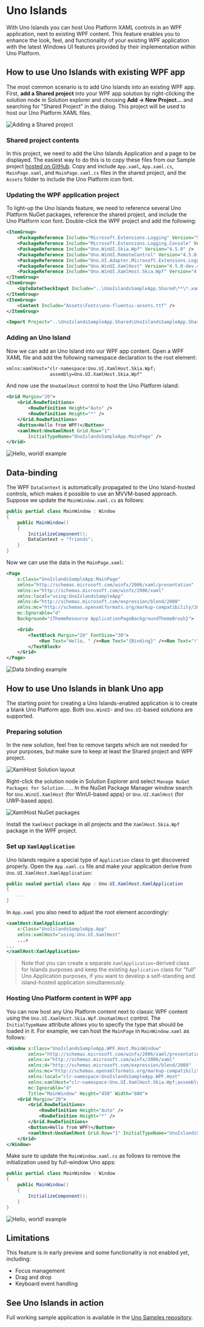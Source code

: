 # Uno Islands

With Uno Islands you can host Uno Platform XAML controls in an WPF application, next to existing WPF content. This feature enables you to enhance the look, feel, and functionality of your existing WPF application with the latest Windows UI features provided by their implementation within Uno Platform.

## How to use Uno Islands with existing WPF app

The most common scenario is to add Uno Islands into an existing WPF app. First, **add a Shared project** into your WPF app solution by right-clicking the solution node in Solution explorer and choosing **Add -> New Project...** and searching for "Shared Project" in the dialog. This project will be used to host our Uno Platform XAML files.

![Adding a Shared project](../Assets/guides/uno-islands/add-shared.png)

### Shared project contents

In this project, we need to add the Uno Islands Application and a page to be displayed. The easiest way to do this is to copy these files from our Sample project [hosted on GitHub](https://github.com/unoplatform/Uno.Samples/tree/master/UI/UnoIslandsSampleApp/UnoIslandsSampleApp.Shared). Copy and include `App.xaml`, `App.xaml.cs`, `MainPage.xaml`, and `MainPage.xaml.cs` files in the shared project, and the `Assets` folder to include the Uno Platform icon font.

### Updating the WPF application project

To light-up the Uno Islands feature, we need to reference several Uno Platform NuGet packages, reference the shared project, and include the Uno Platform icon font. Double-click the WPF project and add the following:

```xml
<ItemGroup>
    <PackageReference Include="Microsoft.Extensions.Logging" Version="5.0.0" />
    <PackageReference Include="Microsoft.Extensions.Logging.Console" Version="5.0.0" />
    <PackageReference Include="Uno.WinUI.Skia.Wpf" Version="4.5.0" />
    <PackageReference Include="Uno.WinUI.RemoteControl" Version="4.5.0-dev.453" Condition="'$(Configuration)'=='Debug'" />
    <PackageReference Include="Uno.UI.Adapter.Microsoft.Extensions.Logging" Version="4.5.0-dev.453" />
    <PackageReference Include="Uno.WinUI.XamlHost" Version="4.5.0-dev.453" />
    <PackageReference Include="Uno.WinUI.XamlHost.Skia.Wpf" Version="4.5.0-dev.453" />
</ItemGroup>
<ItemGroup>
    <UpToDateCheckInput Include="..\UnoIslandsSampleApp.Shared\**\*.xaml" />
</ItemGroup>
<ItemGroup>
    <Content Include="Assets\Fonts\uno-fluentui-assets.ttf" />
</ItemGroup>

<Import Project="..\UnoIslandsSampleApp.Shared\UnoIslandsSampleApp.Shared.projitems" Label="Shared" />
```

### Adding an Uno Island

Now we can add an Uno Island into our WPF app content. Open a WPF XAML file and add the following namespace declaration to the root element:

```xml
xmlns:xamlHost="clr-namespace:Uno.UI.XamlHost.Skia.Wpf;
                assembly=Uno.UI.XamlHost.Skia.Wpf"
```

And now use the `UnoXamlHost` control to host the Uno Platform island:

```xml
<Grid Margin="20">
    <Grid.RowDefinitions>
        <RowDefinition Height="Auto" />
        <RowDefinition Height="*" />
    </Grid.RowDefinitions>
    <Button>Hello from WPF!</Button>
    <xamlHost:UnoXamlHost Grid.Row="1" 
        InitialTypeName="UnoIslandsSampleApp.MainPage" />
</Grid>
```

![Hello, world! example](../Assets/guides/uno-islands/hello-world.png)

## Data-binding

The WPF `DataContext` is automatically propagated to the Uno Island-hosted controls, which makes it possible to use an MVVM-based approach. Suppose we update the `MainWindow.xaml.cs` as follows:

```csharp
public partial class MainWindow : Window
{
    public MainWindow()
    {
        InitializeComponent();
        DataContext = "friends";
    }
}
```

Now we can use the data in the `MainPage.xaml`:

```xml
<Page
    x:Class="UnoIslandsSampleApp.MainPage"
    xmlns="http://schemas.microsoft.com/winfx/2006/xaml/presentation"
    xmlns:x="http://schemas.microsoft.com/winfx/2006/xaml"
    xmlns:local="using:UnoIslandsSampleApp"
    xmlns:d="http://schemas.microsoft.com/expression/blend/2008"
    xmlns:mc="http://schemas.openxmlformats.org/markup-compatibility/2006"
    mc:Ignorable="d"    
    Background="{ThemeResource ApplicationPageBackgroundThemeBrush}">

    <Grid>
        <TextBlock Margin="20" FontSize="30">
            <Run Text="Hello, " /><Run Text="{Binding}" /><Run Text="!" />
        </TextBlock>
    </Grid>
</Page>
```

![Data binding example](../Assets/guides/uno-islands/hello-friends.png)

## How to use Uno Islands in blank Uno app

The starting point for creating a Uno Islands-enabled application is to create a blank Uno Platform app. Both `Uno.WinUI`- and `Uno.UI`-based solutions are supported.

### Preparing solution

In the new solution, feel free to remove targets which are not needed for your purposes, but make sure to keep at least the Shared project and WPF project.

![XamlHost Solution layout](../Assets/guides/uno-islands/solution-layout.png)

Right-click the solution node in Solution Explorer and select `Manage NuGet Packages for Solution...`. In the NuGet Package Manager window search for `Uno.WinUI.XamlHost` (for WinUI-based apps) or `Uno.UI.XamlHost` (for UWP-based apps).

![XamlHost NuGet packages](../Assets/guides/uno-islands/xamlhost-packages.png)

Install the `XamlHost` package in all projects and the `XamlHost.Skia.Wpf` package in the WPF project.

### Set up `XamlApplication`

Uno Islands require a special type of `Application` class to get discovered properly. Open the `App.xaml.cs` file and make your application derive from `Uno.UI.XamlHost.XamlApplication`:

```csharp
public sealed partial class App : Uno.UI.XamlHost.XamlApplication
{
    ...
}
```

In `App.xaml` you also need to adjust the root element accordingly:

```xml
<xamlHost:XamlApplication
    x:Class="UnoIslandsSampleApp.App"
    xmlns:xamlHost="using:Uno.UI.XamlHost"
    ...>
...
</xamlHost:XamlApplication>
```

> Note that you can create a separate `XamlApplication`-derived class for Islands purposes and keep the existing `Application` class for "full" Uno Application purposes, if you want to develop a self-standing and island-hosted application simultaneously.

### Hosting Uno Platform content in WPF app

You can now host any Uno Platform content next to classic WPF content using the `Uno.UI.XamlHost.Skia.Wpf.UnoXamlHost` control. The `InitialTypeName` attribute allows you to specify the type that should be loaded in it. For example, we can host the `MainPage` in `MainWindow.xaml` as follows:

```xml
<Window x:Class="UnoIslandsSampleApp.WPF.Host.MainWindow"
        xmlns="http://schemas.microsoft.com/winfx/2006/xaml/presentation"
        xmlns:x="http://schemas.microsoft.com/winfx/2006/xaml"
        xmlns:d="http://schemas.microsoft.com/expression/blend/2008"
        xmlns:mc="http://schemas.openxmlformats.org/markup-compatibility/2006"
        xmlns:local="clr-namespace:UnoIslandsSampleApp.WPF.Host"
        xmlns:xamlHost="clr-namespace:Uno.UI.XamlHost.Skia.Wpf;assembly=Uno.UI.XamlHost.Skia.Wpf"
        mc:Ignorable="d"
        Title="MainWindow" Height="450" Width="800">
    <Grid Margin="20">
        <Grid.RowDefinitions>
            <RowDefinition Height="Auto" />
            <RowDefinition Height="*" />
        </Grid.RowDefinitions>
        <Button>Hello from WPF!</Button>
        <xamlHost:UnoXamlHost Grid.Row="1" InitialTypeName="UnoIslandsSampleApp.MainPage" />
    </Grid>
</Window>
```

Make sure to update the `MainWindow.xaml.cs` as follows to remove the initialization used by full-window Uno apps:

```csharp
public partial class MainWindow : Window
{
    public MainWindow()
    {
        InitializeComponent();
    }
}
```

![Hello, world! example](../Assets/guides/uno-islands/hello-world.png)

## Limitations

This feature is in early preview and some functionality is not enabled yet, including:

- Focus management
- Drag and drop
- Keyboard event handling

## See Uno Islands in action

Full working sample application is available in the [Uno Samples repository](https://github.com/unoplatform/Uno.Samples/tree/master/UI).